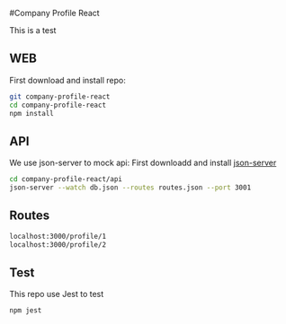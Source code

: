 #Company Profile React

This is a test

## WEB

First download and install repo:

```sh
git company-profile-react
cd company-profile-react
npm install
```

## API

We use json-server to mock api:
First downloadd and install [json-server](https://github.com/typicode/json-server)

```sh
cd company-profile-react/api
json-server --watch db.json --routes routes.json --port 3001
```

## Routes

```sh
localhost:3000/profile/1
localhost:3000/profile/2
```

## Test

This repo use Jest to test

```sh
npm jest
```
